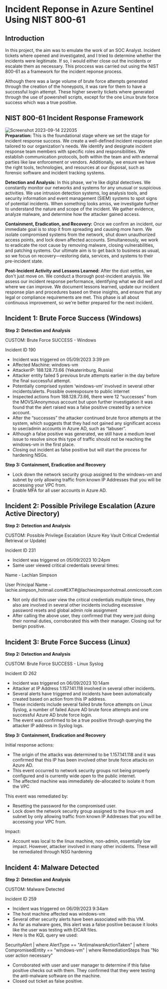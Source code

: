 # Incident Reponse in Azure Sentinel Using NIST 800-61
## Introduction
In this project, the aim was to emulate the work of an SOC Analyst. Incident tickets where opened and investigated, and I tried to determine whether the incidents were legitimate. If so, I would either close out the incidents or escalate them as necessary. This proccess was carried out using the NIST 800-61 as a framework for the incident reponse process.

Although there was a large volume of brute force attempts generated through the creation of the honeypots, it was rare for them to have a successful login attempt. These higher severity tickets where generated through the use of powershell scripts, except for the one Linux brute force success which was a true positive.

## NIST 800-61 Incident Response Framework
![Screenshot 2023-09-14 222035](https://github.com/Lachiecodes/Azure-Incident-Response/assets/138475757/0c2e01e8-eca0-4630-b737-445c79baaf06)<br>
**Preparation:** This is the foundational stage where we set the stage for incident response success. We create a well-defined incident response plan tailored to our organization's needs. We identify and designate incident response team members with specific roles and responsibilities. We establish communication protocols, both within the team and with external parties like law enforcement or vendors. Additionally, we ensure we have the right tools, technologies, and resources at our disposal, such as forensic software and incident tracking systems.<br>

**Detection and Analysis:** In this phase, we're like digital detectives. We constantly monitor our networks and systems for any unusual or suspicious activities. We use intrusion detection systems, log analysis tools, and security information and event management (SIEM) systems to spot signs of potential incidents. When something looks amiss, we investigate further to understand the nature and scope of the incident. We gather evidence, analyze malware, and determine how the attacker gained access.<br>

**Containment, Eradication, and Recovery:** Once we confirm an incident, our immediate goal is to stop it from spreading and causing more harm. We isolate compromised systems from the network, shut down unauthorized access points, and lock down affected accounts. Simultaneously, we work to eradicate the root cause by removing malware, closing vulnerabilities, and patching systems. Our ultimate aim is to get back to business as usual, so we focus on recovery—restoring data, services, and systems to their pre-incident state.<br>

**Post-Incident Activity and Lessons Learned:** After the dust settles, we don't just move on. We conduct a thorough post-incident analysis. We assess our incident response performance, identifying what we did well and where we can improve. We document lessons learned, update our incident response plan and procedures based on these insights, and ensure that any legal or compliance requirements are met. This phase is all about continuous improvement, so we're better prepared for the next incident.<br>

## Incident 1: Brute Force Success (Windows)
**Step 2: Detection and Analysis**

CUSTOM: Brute Force SUCCESS - Windows

Incident ID 190

- Incident was triggered on 05/09/2023 3:39 pm
- Affected Machine: windows-vm
- AttackerIP: 188.128.73.66 (Yekaterinburg, Russia)
- Attacker entity failed 5 previous brute attempts earlier in the day before the final successful attempt.
- Potentially comprised system ‘windows-vm’ involved in several other incidents/alerts. Possible overexposure to public internet
- Inspected actions from 188.128.73.66, there were 12 “successes” from the MOVS/Anonymous account but upon further investigation it was found that the alert raised was a false positive created by a service account.
- After the “successes” the attacker continued brute force attempts at the system, which suggests that they had not gained any significant access to user/admin accounts in Azure AD, such as “labuser”.
- Although a false positive was generated, we still have a medium level issue to resolve since this type of traffic should not be reaching the windows-vm in the first place.
- Closing out incident as false positive but will start the process for hardening NSGs.

**Step 3: Containment, Eradication and Recovery**

- Lock down the network security group assigned to the windows-vm and subnet by only allowing traffic from known IP Addresses that you will be accessing your VPC from.
- Enable MFA for all user accounts in Azure AD.
  
## Incident 2: Possible Privilege Escalation (Azure Active Directory)
**Step 2: Detection and Analysis**

CUSTOM: Possible Privilege Escalation (Azure Key Vault Critical Credential Retrieval or Update)

Incident ID 231

- Incident was triggered on 05/09/2023 10:24pm
- Same user viewed critical credentials several times:

Name - Lachlan Simpson

User Principal Name - lachie.simpson_hotmail.com#EXT#@lachiesimpsonhotmail.onmicrosoft.com

- Not only did this user view the critical credentials multiple times, they also are involved in several other incidents including excessive password resets and global admin role assignment
- After calling the above user, they confirmed that they were just doing their normal duties, corroborated this with their manager. Closing out for benign positive.
## Incident 3: Brute Force Success (Linux)
**Step 2: Detection and Analysis**

CUSTOM: Brute Force SUCCESS - Linux Syslog

Incident ID 262

- Incident was triggered on 06/09/2023 10:14am
- Attacker at IP Address 1.157.141.118 involved in several other incidents.
- Several alerts have triggered and incidents have been automatically created based on action from this IP address.
- These incidents include several failed brute force attempts on Linux Syslog, a number of failed Azure AD brute force attempts and one successful Azure AD brute force login.
- The event was confirmed to be a true positive through querying the attacker IP address in Syslog logs.

**Step 3: Containment, Eradication and Recovery**

Initial response actions:

- The origin of the attacks was determined to be 1.157.141.118 and it was confirmed that this IP has been involved other brute force attacks on Azure AD.
- This event occurred to network security groups not being properly configured and is currently wide open to the public internet.
- The affected machine was immediately de-allocated to isolate it from the VPC

This event was remediated by:

- Resetting the password for the compromised user.
- Lock down the network security group assigned to the linux-vm and subnet by only allowing traffic from known IP Addresses that you will be accessing your VPC from.

Impact:

- Account was local to the linux machine, non-admin, essentially low impact. However, attacker involved in many other incidents. These will be remediated through NSG hardening
## Incident 4: Malware Detected
**Step 2: Detection and Analysis**

CUSTOM: Malware Detected

Incident ID 259

- Incident was triggered on 06/09/2023 9:34am
- The host machine affected was windows-vm
- Several other security alerts have been associated with this VM.
- As far as malware goes, this alert was a false positive because it looks like the user was testing with EICAR files.
- Here is the KQL query we used:

SecurityAlert
| where AlertType == "AntimalwareActionTaken"
| where CompromisedEntity == "windows-vm"
| where RemediationSteps !has "No user action necessary"

- Corroborated with user and user manager to determine if this false positive checks out with them. They confirmed that they were testing the anti-malware software on the machine.
- Closed out ticket as false positive.
